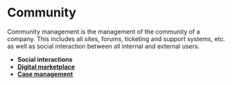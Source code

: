 # Community 

Community management is the management of the community of a company. This includes all sites, forums, ticketing and support systems, etc. as well as social interaction between all internal and external users. 

- **Social interactions** 
- **[Digital marketplace](https://github.com/ErpNetDocs/tech/blob/master/modules/community/digital-marketplace.md)** 
- **[Case management](https://github.com/ErpNetDocs/tech/tree/master/modules/community)**
